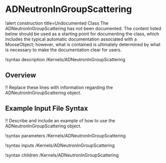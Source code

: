 # ADNeutronInGroupScattering

!alert construction title=Undocumented Class
The ADNeutronInGroupScattering has not been documented. The content listed below should be used as a starting point for
documenting the class, which includes the typical automatic documentation associated with a
MooseObject; however, what is contained is ultimately determined by what is necessary to make the
documentation clear for users.

!syntax description /Kernels/ADNeutronInGroupScattering

## Overview

!! Replace these lines with information regarding the ADNeutronInGroupScattering object.

## Example Input File Syntax

!! Describe and include an example of how to use the ADNeutronInGroupScattering object.

!syntax parameters /Kernels/ADNeutronInGroupScattering

!syntax inputs /Kernels/ADNeutronInGroupScattering

!syntax children /Kernels/ADNeutronInGroupScattering
